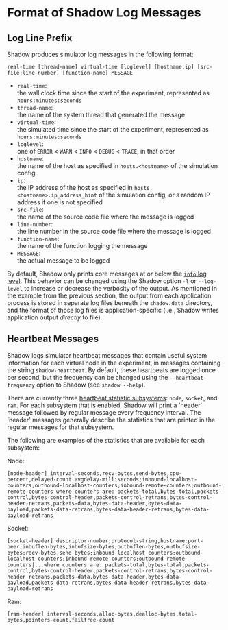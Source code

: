 # Format of Shadow Log Messages

## Log Line Prefix

Shadow produces simulator log messages in the following format:

```text
real-time [thread-name] virtual-time [loglevel] [hostname:ip] [src-file:line-number] [function-name] MESSAGE
```

- `real-time`:  
  the wall clock time since the start of the experiment, represented as
  `hours:minutes:seconds`
- `thread-name`:  
  the name of the system thread that generated the message
- `virtual-time`:  
  the simulated time since the start of the experiment, represented as
  `hours:minutes:seconds`
- `loglevel`:  
  one of `ERROR` < `WARN` < `INFO` < `DEBUG` < `TRACE`, in that order
- `hostname`:  
  the name of the host as specified in `hosts.<hostname>` of the simulation
  config
- `ip`:  
  the IP address of the host as specified in `hosts.<hostname>.ip_address_hint`
  of the simulation config, or a random IP address if one is not specified  
- `src-file`:  
  the name of the source code file where the message is logged
- `line-number`:  
  the line number in the source code file where the message is logged
- `function-name`:  
  the name of the function logging the message
- `MESSAGE`:  
  the actual message to be logged

By default, Shadow only prints core messages at or below the [`info` log
level](shadow_config_spec.md#generallog_level). This behavior can be changed
using the Shadow option `-l` or `--log-level` to increase or decrease the
verbosity of the output. As mentioned in the example from the previous section,
the output from each application process is stored in separate log files beneath
the `shadow.data` directory, and the format of those log files is
application-specific (i.e., Shadow writes application output _directly_ to
file).

## Heartbeat Messages

Shadow logs simulator heartbeat messages that contain useful system information
for each virtual node in the experiment, in messages containing the string
`shadow-heartbeat`. By default, these heartbeats are logged once per second, but
the frequency can be changed using the `--heartbeat-frequency` option to Shadow
(see `shadow --help`).

There are currently three [heartbeat statistic
subsystems](shadow_config_spec.md#host_defaultsheartbeat_log_info): `node`,
`socket`, and `ram`. For each subsystem that is enabled, Shadow will print a
'header' message followed by regular message every frequency interval. The
'header' messages generally describe the statistics that are printed in the
regular messages for that subsystem.

The following are examples of the statistics that are available for each
subsystem:

Node:

```
[node-header] interval-seconds,recv-bytes,send-bytes,cpu-percent,delayed-count,avgdelay-milliseconds;inbound-localhost-counters;outbound-localhost-counters;inbound-remote-counters;outbound-remote-counters where counters are: packets-total,bytes-total,packets-control,bytes-control-header,packets-control-retrans,bytes-control-header-retrans,packets-data,bytes-data-header,bytes-data-payload,packets-data-retrans,bytes-data-header-retrans,bytes-data-payload-retrans
```

Socket:

```
[socket-header] descriptor-number,protocol-string,hostname:port-peer;inbuflen-bytes,inbufsize-bytes,outbuflen-bytes,outbufsize-bytes;recv-bytes,send-bytes;inbound-localhost-counters;outbound-localhost-counters;inbound-remote-counters;outbound-remote-counters|...where counters are: packets-total,bytes-total,packets-control,bytes-control-header,packets-control-retrans,bytes-control-header-retrans,packets-data,bytes-data-header,bytes-data-payload,packets-data-retrans,bytes-data-header-retrans,bytes-data-payload-retrans
```

Ram:

```
[ram-header] interval-seconds,alloc-bytes,dealloc-bytes,total-bytes,pointers-count,failfree-count
```
